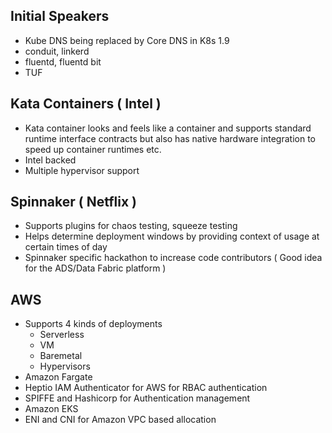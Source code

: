 ## Initial Speakers
- Kube DNS being replaced by Core DNS in K8s 1.9
- conduit, linkerd 
- fluentd, fluentd bit 
- TUF

## Kata Containers ( Intel )

- Kata container looks and feels like a container and supports standard runtime interface contracts but also has native hardware integration to speed up container runtimes etc. 
- Intel backed 
- Multiple hypervisor support 

## Spinnaker ( Netflix )
- Supports plugins for chaos testing, squeeze testing 
- Helps determine deployment windows by providing context of usage at certain times of day 
- Spinnaker specific hackathon to increase code contributors ( Good idea for the ADS/Data Fabric platform )

## AWS
- Supports 4 kinds of deployments
  - Serverless
  - VM
  - Baremetal 
  - Hypervisors 
- Amazon Fargate 
- Heptio IAM Authenticator for AWS for RBAC authentication 
- SPIFFE and Hashicorp for Authentication management 
- Amazon EKS 
- ENI and CNI for Amazon VPC based allocation

